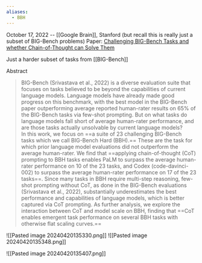 ```yaml
---
aliases:
  - BBH
---
```

October 17, 2022 -- [[Google Brain]], Stanford (but recall this is really just a subset of BIG-Bench problems)
Paper: [Challenging BIG-Bench Tasks and whether Chain-of-Thought can Solve Them](https://arxiv.org/abs/2210.09261)

Just a harder subset of tasks from [[BIG-Bench]]

Abstract
> BIG-Bench (Srivastava et al., 2022) is a diverse evaluation suite that focuses on tasks believed to be beyond the capabilities of current language models. Language models have already made good progress on this benchmark, with the best model in the BIG-Bench paper outperforming average reported human-rater results on 65% of the BIG-Bench tasks via few-shot prompting. But on what tasks do language models fall short of average human-rater performance, and are those tasks actually unsolvable by current language models?  
> In this work, we focus on ==a suite of 23 challenging BIG-Bench tasks which we call BIG-Bench Hard (BBH).== These are the task for which prior language model evaluations did not outperform the average human-rater. We find that ==applying chain-of-thought (CoT) prompting to BBH tasks enables PaLM to surpass the average human-rater performance on 10 of the 23 tasks, and Codex (code-davinci-002) to surpass the average human-rater performance on 17 of the 23 tasks==. Since many tasks in BBH require multi-step reasoning, few-shot prompting without CoT, as done in the BIG-Bench evaluations (Srivastava et al., 2022), substantially underestimates the best performance and capabilities of language models, which is better captured via CoT prompting. As further analysis, we explore the interaction between CoT and model scale on BBH, finding that ==CoT enables emergent task performance on several BBH tasks with otherwise flat scaling curves.==

![[Pasted image 20240420135330.png]]
![[Pasted image 20240420135348.png]]

![[Pasted image 20240420135407.png]]